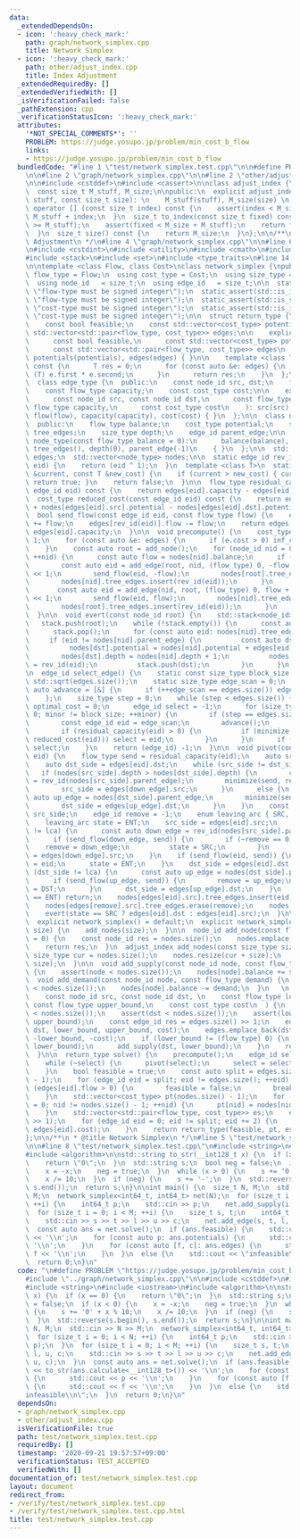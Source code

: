 ```yaml
---
data:
  _extendedDependsOn:
  - icon: ':heavy_check_mark:'
    path: graph/network_simplex.cpp
    title: Network Simplex
  - icon: ':heavy_check_mark:'
    path: other/adjust_index.cpp
    title: Index Adjustment
  _extendedRequiredBy: []
  _extendedVerifiedWith: []
  _isVerificationFailed: false
  _pathExtension: cpp
  _verificationStatusIcon: ':heavy_check_mark:'
  attributes:
    '*NOT_SPECIAL_COMMENTS*': ''
    PROBLEM: https://judge.yosupo.jp/problem/min_cost_b_flow
    links:
    - https://judge.yosupo.jp/problem/min_cost_b_flow
  bundledCode: "#line 1 \"test/network_simplex.test.cpp\"\n\n#define PROBLEM \"https://judge.yosupo.jp/problem/min_cost_b_flow\"\
    \n\n#line 2 \"graph/network_simplex.cpp\"\n\n#line 2 \"other/adjust_index.cpp\"\
    \n\n#include <cstddef>\n#include <cassert>\n\nclass adjust_index {\nprivate:\n\
    \  const size_t M_stuff, M_size;\n\npublic:\n  explicit adjust_index(const size_t\
    \ stuff, const size_t size): \n    M_stuff(stuff), M_size(size) \n  { }\n\n  size_t\
    \ operator [] (const size_t index) const {\n    assert(index < M_size);\n    return\
    \ M_stuff + index;\n  }\n  size_t to_index(const size_t fixed) const {\n    assert(fixed\
    \ >= M_stuff);\n    assert(fixed < M_size + M_stuff);\n    return fixed - M_stuff;\n\
    \  }\n  size_t size() const {\n    return M_size;\n  }\n};\n\n/**\n * @title Index\
    \ Adjustment\n */\n#line 4 \"graph/network_simplex.cpp\"\n\n#line 6 \"graph/network_simplex.cpp\"\
    \n#include <cstdint>\n#include <utility>\n#include <cmath>\n#include <vector>\n\
    #include <stack>\n#include <set>\n#include <type_traits>\n#line 14 \"graph/network_simplex.cpp\"\
    \n\ntemplate <class Flow, class Cost>\nclass network_simplex {\npublic:\n  using\
    \ flow_type = Flow;\n  using cost_type = Cost;\n  using size_type = size_t;\n\
    \  using node_id   = size_t;\n  using edge_id   = size_t;\n\n  static_assert(std::is_signed<flow_type>::value,\
    \ \"flow-type must be signed integer\");\n  static_assert(std::is_integral<flow_type>::value,\
    \ \"flow-type must be signed integer\");\n  static_assert(std::is_signed<cost_type>::value,\
    \ \"cost-type must be signed integer\");\n  static_assert(std::is_integral<cost_type>::value,\
    \ \"cost-type must be signed integer\");\n\n  struct return_type {\n  public:\n\
    \    const bool feasible;\n    const std::vector<cost_type> potentials;\n    const\
    \ std::vector<std::pair<flow_type, cost_type>> edges;\n\n    explicit return_type(\n\
    \      const bool feasible,\n      const std::vector<cost_type> potentials,\n\
    \      const std::vector<std::pair<flow_type, cost_type>> edges\n    ): feasible(feasible),\
    \ potentials(potentials), edges(edges) { }\n\n    template <class T>\n    T calculate()\
    \ const {\n      T res = 0;\n      for (const auto &e: edges) {\n        res +=\
    \ (T) e.first * e.second;\n      }\n      return res;\n    }\n  };\n\nprivate:\n\
    \  class edge_type {\n  public:\n    const node_id src, dst;\n    flow_type flow;\n\
    \    const flow_type capacity;\n    const cost_type cost;\n\n    explicit edge_type(\n\
    \      const node_id src, const node_id dst,\n      const flow_type flow, const\
    \ flow_type capacity,\n      const cost_type cost\n    ): src(src), dst(dst),\
    \ flow(flow), capacity(capacity), cost(cost) { }\n  };\n\n  class node_type {\n\
    \  public:\n    flow_type balance;\n    cost_type potential;\n    std::set<edge_id>\
    \ tree_edges;\n    size_type depth;\n    edge_id parent_edge;\n\n    explicit\
    \ node_type(const flow_type balance = 0):\n      balance(balance), potential(0),\
    \ tree_edges(), depth(0), parent_edge(-1)\n    { }\n  };\n\n  std::vector<edge_type>\
    \ edges;\n  std::vector<node_type> nodes;\n\n  static edge_id rev_id(const edge_id\
    \ eid) {\n    return (eid ^ 1);\n  }\n  template <class T>\n  static bool minimize(T\
    \ &current, const T &new_cost) {\n    if (current > new_cost) { current = new_cost;\
    \ return true; }\n    return false;\n  }\n\n  flow_type residual_capacity(const\
    \ edge_id eid) const {\n    return edges[eid].capacity - edges[eid].flow;\n  }\n\
    \  cost_type reduced_cost(const edge_id eid) const {\n    return edges[eid].cost\
    \ + nodes[edges[eid].src].potential - nodes[edges[eid].dst].potential;\n  }\n\
    \  bool send_flow(const edge_id eid, const flow_type flow) {\n    edges[eid].flow\
    \ += flow;\n    edges[rev_id(eid)].flow -= flow;\n    return edges[eid].flow ==\
    \ edges[eid].capacity;\n  }\n\n  void precompute() {\n    cost_type inf_cost =\
    \ 1;\n    for (const auto &e: edges) {\n      if (e.cost > 0) inf_cost += e.cost;\n\
    \    }\n    const auto root = add_node();\n    for (node_id nid = 0; nid != root;\
    \ ++nid) {\n      const auto flow = nodes[nid].balance;\n      if (flow < 0) {\n\
    \        const auto eid = add_edge(root, nid, (flow_type) 0, -flow, inf_cost)\
    \ << 1;\n        send_flow(eid, -flow);\n        nodes[root].tree_edges.insert(eid);\n\
    \        nodes[nid].tree_edges.insert(rev_id(eid));\n      }\n      else {\n \
    \       const auto eid = add_edge(nid, root, (flow_type) 0, flow + 1, inf_cost)\
    \ << 1;\n        send_flow(eid, flow);\n        nodes[nid].tree_edges.insert(eid);\n\
    \        nodes[root].tree_edges.insert(rev_id(eid));\n      }\n    }\n    evert(root);\n\
    \  }\n\n  void evert(const node_id root) {\n    std::stack<node_id> stack;\n \
    \   stack.push(root);\n    while (!stack.empty()) {\n      const auto nid = stack.top();\n\
    \      stack.pop();\n      for (const auto eid: nodes[nid].tree_edges) {\n   \
    \     if (eid != nodes[nid].parent_edge) {\n          const auto dst = edges[eid].dst;\n\
    \          nodes[dst].potential = nodes[nid].potential + edges[eid].cost;\n  \
    \        nodes[dst].depth = nodes[nid].depth + 1;\n          nodes[dst].parent_edge\
    \ = rev_id(eid);\n          stack.push(dst);\n        }\n      }\n    }\n  }\n\
    \n  edge_id select_edge() {\n    static const size_type block_size = (size_type)\
    \ std::sqrt(edges.size());\n    static size_type edge_scan = 0;\n    static const\
    \ auto advance = [&] {\n      if (++edge_scan == edges.size()) edge_scan = 0;\n\
    \    };\n    size_type step = 0;\n    while (step < edges.size()) {\n      cost_type\
    \ optimal_cost = 0;\n      edge_id select = -1;\n      for (size_type minor =\
    \ 0; minor != block_size; ++minor) {\n        if (step == edges.size()) break;\n\
    \        const edge_id eid = edge_scan;\n        advance();\n        ++step;\n\
    \        if (residual_capacity(eid) > 0) {\n          if (minimize(optimal_cost,\
    \ reduced_cost(eid))) select = eid;\n        }\n      }\n      if (~select) return\
    \ select;\n    }\n    return (edge_id) -1;\n  }\n\n  void pivot(const edge_id\
    \ eid) {\n    flow_type send = residual_capacity(eid);\n    auto src_side = edges[eid].src;\n\
    \    auto dst_side = edges[eid].dst;\n    while (src_side != dst_side) {\n   \
    \   if (nodes[src_side].depth > nodes[dst_side].depth) {\n        const auto down_edge\
    \ = rev_id(nodes[src_side].parent_edge);\n        minimize(send, residual_capacity(down_edge));\n\
    \        src_side = edges[down_edge].src;\n      }\n      else {\n        const\
    \ auto up_edge = nodes[dst_side].parent_edge;\n        minimize(send, residual_capacity(up_edge));\n\
    \        dst_side = edges[up_edge].dst;\n      }\n    }\n    const auto lca =\
    \ src_side;\n    edge_id remove = -1;\n    enum leaving_arc { SRC, DST, ENT };\n\
    \    leaving_arc state = ENT;\n    src_side = edges[eid].src;\n    while (src_side\
    \ != lca) {\n      const auto down_edge = rev_id(nodes[src_side].parent_edge);\n\
    \      if (send_flow(down_edge, send)) {\n        if (~remove == 0) {\n      \
    \    remove = down_edge;\n          state = SRC;\n        }\n      }\n      src_side\
    \ = edges[down_edge].src;\n    }\n    if (send_flow(eid, send)) {\n      remove\
    \ = eid;\n      state = ENT;\n    }\n    dst_side = edges[eid].dst;\n    while\
    \ (dst_side != lca) {\n      const auto up_edge = nodes[dst_side].parent_edge;\n\
    \      if (send_flow(up_edge, send)) {\n        remove = up_edge;\n        state\
    \ = DST;\n      }\n      dst_side = edges[up_edge].dst;\n    }\n    if (state\
    \ == ENT) return;\n    nodes[edges[eid].src].tree_edges.insert(eid);\n    nodes[edges[eid].dst].tree_edges.insert(rev_id(eid));\n\
    \    nodes[edges[remove].src].tree_edges.erase(remove);\n    nodes[edges[remove].dst].tree_edges.erase(rev_id(remove));\n\
    \    evert(state == SRC ? edges[eid].dst : edges[eid].src);\n  }\n\npublic:\n\
    \  explicit network_simplex() = default;\n  explicit network_simplex(const size_type\
    \ size) {\n    add_nodes(size);\n  }\n\n  node_id add_node(const flow_type balance\
    \ = 0) {\n    const node_id res = nodes.size();\n    nodes.emplace_back(balance);\n\
    \    return res;\n  }\n  adjust_index add_nodes(const size_type size) {\n    const\
    \ size_type cur = nodes.size();\n    nodes.resize(cur + size);\n    return adjust_index(cur,\
    \ size);\n  }\n\n  void add_supply(const node_id node, const flow_type supply)\
    \ {\n    assert(node < nodes.size());\n    nodes[node].balance += supply;\n  }\n\
    \  void add_demand(const node_id node, const flow_type demand) {\n    assert(node\
    \ < nodes.size());\n    nodes[node].balance -= demand;\n  }\n   \n  edge_id add_edge(\n\
    \    const node_id src, const node_id dst, \n    const flow_type lower_bound,\
    \ const flow_type upper_bound,\n    const cost_type cost\n  ) {\n    assert(src\
    \ < nodes.size());\n    assert(dst < nodes.size());\n    assert(lower_bound <=\
    \ upper_bound);\n    const edge_id res = edges.size() >> 1;\n    edges.emplace_back(src,\
    \ dst, lower_bound, upper_bound, cost);\n    edges.emplace_back(dst, src, -lower_bound,\
    \ -lower_bound, -cost);\n    if (lower_bound != (flow_type) 0) {\n      add_demand(src,\
    \ lower_bound);\n      add_supply(dst, lower_bound);\n    }\n    return res;\n\
    \  }\n\n  return_type solve() {\n    precompute();\n    edge_id select = select_edge();\n\
    \    while (~select) {\n      pivot(select);\n      select = select_edge();\n\
    \    }\n    bool feasible = true;\n    const auto split = edges.size() - 2 * (nodes.size()\
    \ - 1);\n    for (edge_id eid = split; eid != edges.size(); ++eid) {\n      if\
    \ (edges[eid].flow > 0) {\n        feasible = false;\n        break;\n      }\n\
    \    }\n    std::vector<cost_type> pt(nodes.size() - 1);\n    for (node_id nid\
    \ = 0; nid != nodes.size() - 1; ++nid) {\n      pt[nid] = nodes[nid].potential;\n\
    \    }\n    std::vector<std::pair<flow_type, cost_type>> es;\n    es.reserve(split\
    \ >> 1);\n    for (edge_id eid = 0; eid != split; eid += 2) {\n      es.emplace_back(edges[eid].flow,\
    \ edges[eid].cost);\n    }\n    return return_type(feasible, pt, es);\n  }\n\n\
    };\n\n/**\n * @title Network Simplex\n */\n#line 5 \"test/network_simplex.test.cpp\"\
    \n\n#line 8 \"test/network_simplex.test.cpp\"\n#include <string>\n#include <iostream>\n\
    #include <algorithm>\n\nstd::string to_str(__int128_t x) {\n  if (x == 0) {\n\
    \    return \"0\";\n  }\n  std::string s;\n  bool neg = false;\n  if (x < 0) {\n\
    \    x = -x;\n    neg = true;\n  }\n  while (x > 0) {\n    s += '0' + x % 10;\n\
    \    x /= 10;\n  }\n  if (neg) {\n    s += '-';\n  }\n  std::reverse(s.begin(),\
    \ s.end());\n  return s;\n}\n\nint main() {\n  size_t N, M;\n  std::cin >> N >>\
    \ M;\n  network_simplex<int64_t, int64_t> net(N);\n  for (size_t i = 0; i < N;\
    \ ++i) {\n    int64_t p;\n    std::cin >> p;\n    net.add_supply(i, p);\n  }\n\
    \  for (size_t i = 0; i < M; ++i) {\n    size_t s, t;\n    int64_t l, u, c;\n\
    \    std::cin >> s >> t >> l >> u >> c;\n    net.add_edge(s, t, l, u, c);\n  }\n\
    \  const auto ans = net.solve();\n  if (ans.feasible) {\n    std::cout << to_str(ans.calculate<__int128_t>())\
    \ << '\\n';\n    for (const auto p: ans.potentials) {\n      std::cout << p <<\
    \ '\\n';\n    }\n    for (const auto [f, c]: ans.edges) {\n      std::cout <<\
    \ f << '\\n';\n    }\n  }\n  else {\n    std::cout << \"infeasible\\n\";\n  }\n\
    \  return 0;\n}\n"
  code: "\n#define PROBLEM \"https://judge.yosupo.jp/problem/min_cost_b_flow\"\n\n\
    #include \"../graph/network_simplex.cpp\"\n\n#include <cstddef>\n#include <cstdint>\n\
    #include <string>\n#include <iostream>\n#include <algorithm>\n\nstd::string to_str(__int128_t\
    \ x) {\n  if (x == 0) {\n    return \"0\";\n  }\n  std::string s;\n  bool neg\
    \ = false;\n  if (x < 0) {\n    x = -x;\n    neg = true;\n  }\n  while (x > 0)\
    \ {\n    s += '0' + x % 10;\n    x /= 10;\n  }\n  if (neg) {\n    s += '-';\n\
    \  }\n  std::reverse(s.begin(), s.end());\n  return s;\n}\n\nint main() {\n  size_t\
    \ N, M;\n  std::cin >> N >> M;\n  network_simplex<int64_t, int64_t> net(N);\n\
    \  for (size_t i = 0; i < N; ++i) {\n    int64_t p;\n    std::cin >> p;\n    net.add_supply(i,\
    \ p);\n  }\n  for (size_t i = 0; i < M; ++i) {\n    size_t s, t;\n    int64_t\
    \ l, u, c;\n    std::cin >> s >> t >> l >> u >> c;\n    net.add_edge(s, t, l,\
    \ u, c);\n  }\n  const auto ans = net.solve();\n  if (ans.feasible) {\n    std::cout\
    \ << to_str(ans.calculate<__int128_t>()) << '\\n';\n    for (const auto p: ans.potentials)\
    \ {\n      std::cout << p << '\\n';\n    }\n    for (const auto [f, c]: ans.edges)\
    \ {\n      std::cout << f << '\\n';\n    }\n  }\n  else {\n    std::cout << \"\
    infeasible\\n\";\n  }\n  return 0;\n}\n"
  dependsOn:
  - graph/network_simplex.cpp
  - other/adjust_index.cpp
  isVerificationFile: true
  path: test/network_simplex.test.cpp
  requiredBy: []
  timestamp: '2020-09-21 19:57:57+09:00'
  verificationStatus: TEST_ACCEPTED
  verifiedWith: []
documentation_of: test/network_simplex.test.cpp
layout: document
redirect_from:
- /verify/test/network_simplex.test.cpp
- /verify/test/network_simplex.test.cpp.html
title: test/network_simplex.test.cpp
---
```

